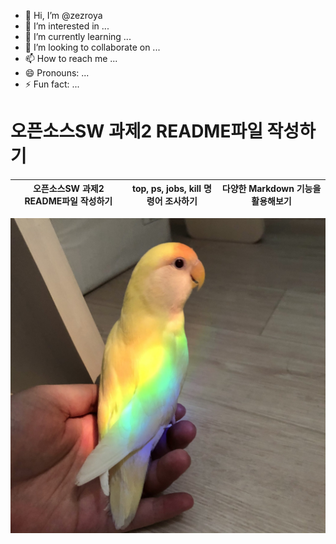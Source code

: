 - 👋 Hi, I’m @zezroya
- 👀 I’m interested in ...
- 🌱 I’m currently learning ...
- 💞️ I’m looking to collaborate on ...
- 📫 How to reach me ...
- 😄 Pronouns: ...
- ⚡ Fun fact: ...


# 오픈소스SW 과제2 README파일 작성하기

| 오픈소스SW 과제2 README파일 작성하기 | top, ps, jobs, kill 명령어 조사하기 | 다양한 Markdown 기능을 활용해보기 |
|--------------------------------------|-------------------------------------|-----------------------------------|





![bird](https://github.com/zezroya/zezroya/blob/main/1.jpg)

<!---
zezroya/zezroya is a ✨ special ✨ repository because its `README.md` (this file) appears on your GitHub profile.
You can click the Preview link to take a look at your changes.
--->
